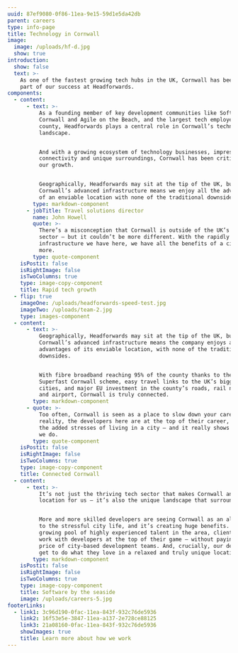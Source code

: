 ```yaml
---
uuid: 87ef9080-0f86-11ea-9e15-59d1e5da42db
parent: careers
type: info-page
title: Technology in Cornwall
image:
  image: /uploads/hf-d.jpg
  show: true
introduction:
  show: false
  text: >-
    As one of the fastest growing tech hubs in the UK, Cornwall has been a key
    part of our success at Headforwards.
components:
  - content:
      - text: >-
          As a founding member of key development communities like Software
          Cornwall and Agile on the Beach, and the largest tech employer in the
          county, Headforwards plays a central role in Cornwall’s technological
          landscape.


          And with a growing ecosystem of technology businesses, impressive
          connectivity and unique surroundings, Cornwall has been critical to
          our growth. 


          Geographically, Headforwards may sit at the tip of the UK, but
          Cornwall’s advanced infrastructure means we enjoy all the advantages
          of an enviable location with none of the traditional downsides.
        type: markdown-component
      - jobTitle: Travel solutions director
        name: John Howell
        quote: >-
          There’s a misconception that Cornwall is outside of the UK’s tech
          sector – but it couldn’t be more different. With the rapidly growing
          infrastructure we have here, we have all the benefits of a city and
          more.
        type: quote-component
    isPostit: false
    isRightImage: false
    isTwoColumns: true
    type: image-copy-component
    title: Rapid tech growth
  - flip: true
    imageOne: /uploads/headforwards-speed-test.jpg
    imageTwo: /uploads/team-2.jpg
    type: images-component
  - content:
      - text: >-
          Geographically, Headforwards may sit at the tip of the UK, but
          Cornwall’s advanced infrastructure means the company enjoys all the
          advantages of its enviable location, with none of the traditional
          downsides. 


          With fibre broadband reaching 95% of the county thanks to the
          Superfast Cornwall scheme, easy travel links to the UK’s biggest
          cities, and major EU investment in the county’s roads, rail network
          and airport, Cornwall is truly connected.
        type: markdown-component
      - quote: >-
          Too often, Cornwall is seen as a place to slow down your career. In
          reality, the developers here are at the top of their career, without
          the added stresses of living in a city – and it really shows in work
          we do.
        type: quote-component
    isPostit: false
    isRightImage: false
    isTwoColumns: true
    type: image-copy-component
    title: Connected Cornwall
  - content:
      - text: >-
          It’s not just the thriving tech sector that makes Cornwall an ideal
          location for us – it’s also the unique landscape that surrounds it.


          More and more skilled developers are seeing Cornwall as an alternative
          to the stressful city life, and it’s creating huge benefits. With a
          growing pool of highly experienced talent in the area, clients get to
          work with developers at the top of their game – without paying the
          price of city-based development teams. And, crucially, our developers
          get to do what they love in a relaxed and truly unique location.
        type: markdown-component
    isPostit: false
    isRightImage: false
    isTwoColumns: true
    type: image-copy-component
    title: Software by the seaside
    image: /uploads/careers-5.jpg
footerLinks:
  - link1: 3c96d190-0fac-11ea-843f-932c76de5936
    link2: 16f53e5e-3847-11ea-a137-2e728ce88125
    link3: 21a08160-0fac-11ea-843f-932c76de5936
    showImages: true
    title: Learn more about how we work
---
```


